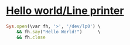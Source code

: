 [1]: https://rosettacode.org/wiki/Hello_world/Line_printer

# [Hello world/Line printer][1]

```ruby
Sys.open(\var fh, '>', '/dev/lp0') \
    && fh.say("Hello World!")      \
    && fh.close
```
